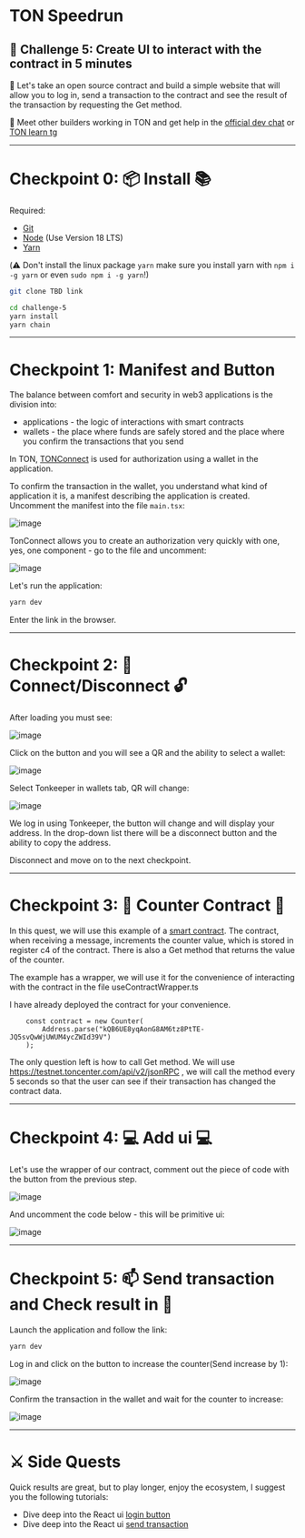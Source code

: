 # TON Speedrun 

## 🚩 Challenge 5: Create UI to interact with the contract in 5 minutes

🎫 Let's take an open source contract and build a simple website that will allow you to log in, send a transaction to the contract and see the result of the transaction by requesting the Get method.

💬 Meet other builders working in TON and get help in the [official dev chat](https://t.me/tondev_eng) or [TON learn tg](https://t.me/ton_learn)

---

# Checkpoint 0: 📦 Install 📚

Required: 
* [Git](https://git-scm.com/downloads)
* [Node](https://nodejs.org/en/download/) (Use Version 18 LTS)
* [Yarn](https://classic.yarnpkg.com/en/docs/install/#mac-stable)

(⚠️ Don't install the linux package `yarn` make sure you install yarn with `npm i -g yarn` or even `sudo npm i -g yarn`!)

```sh
git clone TBD link
```
```sh
cd challenge-5
yarn install
yarn chain
```
---

# Checkpoint 1: Manifest and Button

The balance between comfort and security in web3 applications is the division into:
- applications - the logic of interactions with smart contracts
- wallets - the place where funds are safely stored and the place where you confirm the transactions that you send

In TON, [TONConnect](https://www.npmjs.com/package/@tonconnect/sdk) is used for authorization using a wallet in the application.

To confirm the transaction in the wallet, you understand what kind of application it is, a manifest describing the application is created. Uncomment the manifest into the file `main.tsx`:

![image](https://user-images.githubusercontent.com/18370291/256482822-00810129-21e0-4ae5-b76a-39de3ec44aa8.png)

TonConnect allows you to create an authorization very quickly with one, yes, one component - go to the file and uncomment:

![image](https://user-images.githubusercontent.com/18370291/256483195-4b0db34f-944c-4e19-ae85-f10f24313327.png)

Let's run the application:

```sh
yarn dev
```

Enter the link in the browser.

---

# Checkpoint 2:  🔑 Connect/Disconnect 🔓

After loading you must see:
	
![image](https://user-images.githubusercontent.com/18370291/246772802-49be02b5-6612-450a-8b72-8da3d2d68f28.png)

Click on the button and you will see a QR and the ability to select a wallet:

![image](https://user-images.githubusercontent.com/18370291/246774239-3666e7ce-d496-4da5-a0de-92ee32721395.png)

Select Tonkeeper in wallets tab, QR will change:

![image](https://user-images.githubusercontent.com/18370291/246774718-49b0114c-938a-44bc-8ad8-ff48c72aa0f0.png)

We log in using Tonkeeper, the button will change and will display your address. In the drop-down list there will be a disconnect button and the ability to copy the address.

Disconnect and move on to the next checkpoint.

---

# Checkpoint 3: 🤖 Counter Contract 📜

In this quest, we will use this example of a [smart contract](https://github.com/ton-org/blueprint/tree/5b234d83fae6e73234ed32a38cdf0b1558f7cc93/example). The contract, when receiving a message, increments the counter value, which is stored in register c4 of the contract. There is also a Get method that returns the value of the counter.

The example has a wrapper, we will use it for the convenience of interacting with the contract in the file useContractWrapper.ts

I have already deployed the contract for your convenience. 

        const contract = new Counter(
            Address.parse("kQB6UE8yqAonG8AM6tz8PtTE-JQ5svQwWjUWUM4ycZWId39V")
        );

The only question left is how to call Get method. We will use https://testnet.toncenter.com/api/v2/jsonRPC , we will call the method every 5 seconds so that the user can see if their transaction has changed the contract data.

---

# Checkpoint 4: 💻 Add ui 💻

Let's use the wrapper of our contract, comment out the piece of code with the button from the previous step.

![image](https://user-images.githubusercontent.com/18370291/256514220-2731716d-80c3-41e1-9206-1e92aa5c549a.png)

And uncomment the code below - this will be primitive ui:

![image](https://user-images.githubusercontent.com/18370291/256514400-7c28935c-f543-4f07-bcab-e05511d7c526.png)

---

# Checkpoint 5: 📫 Send transaction and Check result in  📮

Launch the application and follow the link:

```sh
yarn dev
```

Log in and click on the button to increase the counter(Send increase by 1):

![image](https://user-images.githubusercontent.com/18370291/256515537-6e7cc55c-0e09-4d67-873f-2100b3d472d5.png)

Confirm the transaction in the wallet and wait for the counter to increase:

![image](https://user-images.githubusercontent.com/18370291/256516167-4b521571-60d6-439e-9556-595f45c59761.png)

---

# ⚔️ Side Quests

Quick results are great, but to play longer, enjoy the ecosystem, I suggest you the following tutorials:
- Dive deep into the React ui [login button](https://github.com/romanovichim/TonFunClessons_Eng/blob/main/lessons/tonconnect/button.md)
- Dive deep into the React ui [send transaction](https://github.com/romanovichim/TonFunClessons_Eng/blob/main/lessons/tonconnect/sendtx.md)





